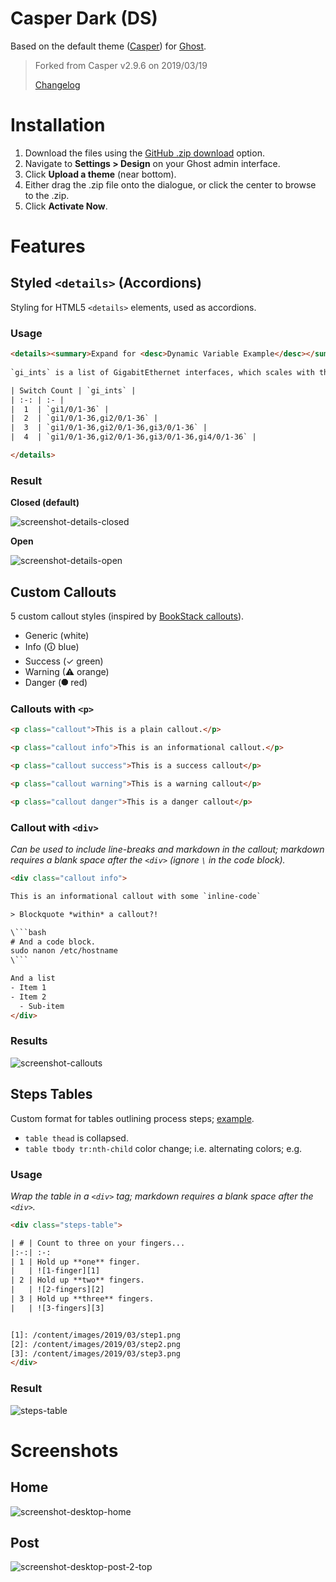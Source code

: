 # Casper Dark (DS)

Based on the default theme ([Casper][casper]) for [Ghost][ghost].

> Forked from Casper v2.9.6 on 2019/03/19
> 
> [Changelog](changelog-ds.md)

# Installation

1. Download the files using the [GitHub .zip download][zip-dl] option.
2. Navigate to **Settings > Design** on your Ghost admin interface.
3. Click **Upload a theme** (near bottom).
4. Either drag the .zip file onto the dialogue, or click the center to browse to the .zip.
5. Click **Activate Now**.

# Features

## Styled `<details>` (Accordions)

Styling for HTML5 `<details>` elements, used as accordions.

### Usage

```html
<details><summary>Expand for <desc>Dynamic Variable Example</desc></summary>
 
`gi_ints` is a list of GigabitEthernet interfaces, which scales with the number of switches in the stack.

| Switch Count | `gi_ints` |
| :-: | :- |
|  1  | `gi1/0/1-36` |
|  2  | `gi1/0/1-36,gi2/0/1-36` |
|  3  | `gi1/0/1-36,gi2/0/1-36,gi3/0/1-36` |
|  4  | `gi1/0/1-36,gi2/0/1-36,gi3/0/1-36,gi4/0/1-36` |

</details>
```

### Result

**Closed (default)**

![screenshot-details-closed][ss-details-closed]

**Open**

![screenshot-details-open][ss-details-open]

## Custom Callouts

5 custom callout styles (inspired by [BookStack callouts][bookstack-callouts]).

- Generic (white)
- Info (🛈 blue)
- Success (✓ green)
- Warning (⚠ orange)
- Danger (⯃ red)

### Callouts with `<p>`

```html
<p class="callout">This is a plain callout.</p>

<p class="callout info">This is an informational callout.</p>

<p class="callout success">This is a success callout</p>

<p class="callout warning">This is a warning callout</p>

<p class="callout danger">This is a danger callout</p>
```

### Callout with `<div>`

*Can be used to include line-breaks and markdown in the callout; markdown requires a blank space after the `<div>` (ignore `\` in the code block).*

```html
<div class="callout info">

This is an informational callout with some `inline-code`

> Blockquote *within* a callout?!

\```bash
# And a code block.
sudo nanon /etc/hostname
\```

And a list
- Item 1
- Item 2
  - Sub-item
</div>
```

### Results

![screenshot-callouts][ss-callouts]

## Steps Tables

Custom format for tables outlining process steps; [example][steps-table-eg].

- `table thead` is collapsed.
- `table tbody tr:nth-child` color change; i.e. alternating colors; e.g.

### Usage

*Wrap the table in a `<div>` tag; markdown requires a blank space after the `<div>`.*

```html
<div class="steps-table">

| # | Count to three on your fingers...
|:-:| :-:
| 1 | Hold up **one** finger.
|   | ![1-finger][1]
| 2 | Hold up **two** fingers.
|   | ![2-fingers][2]
| 3 | Hold up **three** fingers.
|   | ![3-fingers][3]


[1]: /content/images/2019/03/step1.png
[2]: /content/images/2019/03/step2.png
[3]: /content/images/2019/03/step3.png
</div>
```

### Result

![steps-table][ss-steps-table]

# Screenshots

## Home

![screenshot-desktop-home][ss-d-home]

## Post

![screenshot-desktop-post-2-top][ss-d-post]



[ghost]: http://github.com/tryghost/ghost/
[casper]: https://github.com/TryGhost/Casper
[zip-dl]: https://github.com/derek-shnosh/casper-dark-ds/archive/master.zip
[prismjs-onedark]: https://github.com/derek-shnosh/prism-theme-one-dark-ds
[clipboardjs]: https://github.com/zenorocha/clipboard.js/
[prismjs]: https://github.com/PrismJS/prism
[bookstack-callouts]: https://www.bookstackapp.com/blog/beta-release-v0-11-0/
[steps-table-eg]: https://shnosh.io/securecrt-echo-paste/#securecrtconfiguration
[ss-steps-table]: assets/images/screenshot-steps-table.png
[ss-callouts]: assets/images/screenshot-callouts.png
[ss-details-closed]: assets/images/screenshot-details-closed.png
[ss-details-open]: assets/images/screenshot-details-open.png
[ss-d-home]: assets/images/screenshot-desktop-home.png
[ss-d-post]: assets/images/screenshot-desktop-post.png